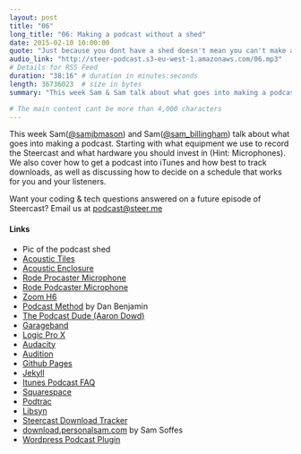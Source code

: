 ```yaml
---
layout: post
title: "06"
long_title: "06: Making a podcast without a shed"
date: 2015-02-10 10:00:00
quote: "Just because you dont have a shed doesn't mean you can't make a great show"
audio_link: "http://steer-podcast.s3-eu-west-1.amazonaws.com/06.mp3"
# Details for RSS Feed
duration: "38:16" # duration in minutes:seconds
length: 36736023  # size in bytes
summary: "This week Sam & Sam talk about what goes into making a podcast, everything from the equipment and software we use all the way up to getting your episode downloads tracked." # Short description of the episode

# The main content cant be more than 4,000 characters
---
```


This week Sam([@samjbmason](https://twitter.com/samjbmason)) and Sam([@sam_billingham](https://twitter.com/sam_billingham)) talk about what goes into making a podcast. Starting with what equipment we use to record the Steercast and what hardware you should invest in (Hint: Microphones). We also cover how to get a podcast into iTunes and how best to track downloads, as well as discussing how to decide on a schedule that works for you and your listeners.

Want your coding & tech questions answered on a future episode of Steercast? Email us at [podcast@steer.me](mailto:podcast@steer.me)

#### Links
- Pic of the podcast shed
- [Acoustic Tiles](http://www.amazon.co.uk/dp/B000RW7U9U)
- [Acoustic Enclosure](http://www.amazon.co.uk/dp/B00IB6HPEY)
- [Rode Procaster Microphone](http://www.rode.com/microphones/procaster)
- [Rode Podcaster Microphone](http://www.rode.com/microphones/podcaster)
- [Zoom H6](http://www.zoom.co.jp/products/h6)
- [Podcast Method](http://www.podcastmethod.co/) by Dan Benjamin
- [The Podcast Dude (Aaron Dowd)](http://www.thepodcastdude.com)
- [Garageband](https://www.apple.com/uk/mac/garageband/)
- [Logic Pro X](https://www.apple.com/uk/logic-pro/)
- [Audacity](http://audacity.sourceforge.net/)
- [Audition](https://creative.adobe.com/products/audition)
- [Github Pages](https://pages.github.com)
- [Jekyll](http://jekyllrb.com/)
- [Itunes Podcast FAQ](https://www.apple.com/uk/itunes/podcasts/specs.html)
- [Squarespace](http://www.squarespace.com/)
- [Podtrac](http://podtrac.com/)
- [Libsyn](https://www.libsyn.com/)
- [Steercast Download Tracker](https://github.com/steersystems/podcast-tracker)
- [download.personalsam.com](https://github.com/soffes/download.personalsam.com) by Sam Soffes
- [Wordpress Podcast Plugin](https://wordpress.org/plugins/powerpress/)
